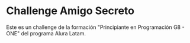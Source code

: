 # Challenge Amigo Secreto
Este es un challenge de la formación "Principiante en Programación G8 - ONE" del programa Alura Latam.

